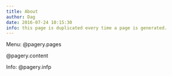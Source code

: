 ```yaml
---
title: About
author: Dag
date: 2016-07-24 10:15:30
info: this page is duplicated every time a page is generated.
---
```


Menu: @pagery.pages

@pagery.content

Info: @pagery.infp